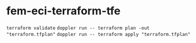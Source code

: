 # fem-eci-terraform-tfe

`terraform validate`
`doppler run -- terraform plan -out "terraform.tfplan"`
`doppler run -- terraform apply "terraform.tfplan"`


